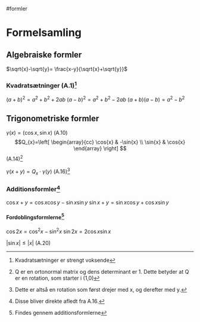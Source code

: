 #formler
# Formelsamling
## Algebraiske formler
$\sqrt{x}-\sqrt{y}= \frac{x-y}{\sqrt{x}+\sqrt{y}}$
### Kvadratsætninger (A.1)[^1]
$(a+b)^{2}= a^{2}+b^{2}+2ab$
$(a-b)^{2}= a^{2}+b^{2}-2ab$
$(a+b)(a-b)= a^{2}-b^{2}$

## Trigonometriske formler
$\gamma (x)=(\cos{x},\sin{x})$ (A.10)
$$Q_{x}=\left[
\begin{array}{cc}
\cos{x} & -\sin{x} \\ 
\sin{x} & \cos{x}
\end{array}
\right] $$ (A.14)[^2]

$\gamma (x + y)=Q_{x}\cdot \gamma (y)$ (A.16)[^3]

### Additionsformler[^4]
$\cos{x+y}= \cos{x}\cos{y}-\sin{x}\sin{y}$
$\sin{x+y}=\sin{x}\cos{y}+\cos{x}\sin{y}$

#### Fordoblingsformlerne[^5]
$\cos{2x}=\cos^{2}{x}-\sin^{2}{x}$
$\sin{2x}=2\cos{x}\sin{x}$

$|\sin{x}|\leq |x|$ (A.20)

[^1]: Kvadratsætninger er strengt voksende
[^2]: Q er en ortonormal matrix og dens determinant er 1. Dette betyder at Q er en rotation, som starter i (1,0)
[^3]: Dette er altså en rotation som først drejer med x, og derefter med y.
[^4]: Disse bliver direkte afledt fra A.16.
[^5]: Findes gennem additionsformlerne